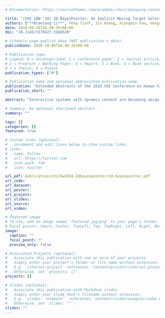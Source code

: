 ```yaml
---
# Documentation: https://sourcethemes.com/academic/docs/managing-content/

title: "(CHI LBW '18) 2D-BayesPointer: An Implicit Moving Target Selection Technique Enabled by Human Performance Modeling"
authors: ["**Nianlong Li**", Feng Tian*, Jin Huang, Xiangmin Fan, Hongan Wang]
date: 2018-04-26T16:49:35+08:00
doi: "10.1145/3170427.3188520"

# Schedule page publish date (NOT publication's date).
publishDate: 2020-10-06T16:49:35+08:00

# Publication type.
# Legend: 0 = Uncategorized; 1 = Conference paper; 2 = Journal article;
# 3 = Preprint / Working Paper; 4 = Report; 5 = Book; 6 = Book section;
# 7 = Thesis; 8 = Patent
publication_types: ["0"]

# Publication name and optional abbreviated publication name.
publication: "Extended Abstracts of the 2018 CHI Conference on Human Factors in Computing Systems"
publication_short: ""

abstract: "Interactive systems with dynamic content are becoming ubiquitous nowadays. However, it is challenging to select small and fast-moving targets in such environment. We present 2D-BayesPointer, a novel interaction technique to assist moving target selection in 2D space. Compared with previous techniques, our method provides implicit support without modifying the original interface design. Moreover, the algorithmic parameters are determined by probabilistic modeling of human performance in moving target selection tasks. The preliminary results from a pilot study have shown that this technique can significantly improve both selection speed and accuracy."

# Summary. An optional shortened abstract.
summary: ""

tags: []
categories: []
featured: true

# Custom links (optional).
#   Uncomment and edit lines below to show custom links.
# links:
# - name: Follow
#   url: https://twitter.com
#   icon_pack: fab
#   icon: twitter

url_pdf: publication/chilbw2018-2dbayespointer/2d-bayespointer.pdf
url_code:
url_dataset:
url_poster:
url_project:
url_slides:
url_source:
url_video:

# Featured image
# To use, add an image named `featured.jpg/png` to your page's folder. 
# Focal points: Smart, Center, TopLeft, Top, TopRight, Left, Right, BottomLeft, Bottom, BottomRight.
image:
  caption: ""
  focal_point: ""
  preview_only: false

# Associated Projects (optional).
#   Associate this publication with one or more of your projects.
#   Simply enter your project's folder or file name without extension.
#   E.g. `internal-project` references `content/project/internal-project/index.md`.
#   Otherwise, set `projects: []`.
projects: []

# Slides (optional).
#   Associate this publication with Markdown slides.
#   Simply enter your slide deck's filename without extension.
#   E.g. `slides: "example"` references `content/slides/example/index.md`.
#   Otherwise, set `slides: ""`.
slides: ""
---
```

